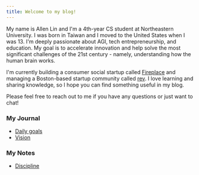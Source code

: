 ```yaml
---
title: Welcome to my blog!
---
```


My name is Allen Lin and I'm a 4th-year CS student at Northeastern University. I was born in Taiwan and I moved to the United States when I was 13. I'm deeply passionate about AGI, tech entrepreneurship, and education. My goal is to accelerate innovation and help solve the most significant challenges of the 21st century - namely, understanding how the human brain works.

I'm currently building a consumer social startup called [Fireplace](https://makefireplace.com) and managing a Boston-based startup community called [rev](https://rev.school). I love learning and sharing knowledge, so I hope you can find something useful in my blog.

Please feel free to reach out to me if you have any questions or just want to chat!

### My Journal

- [Daily goals](/daily-goals)
- [Vision](/vision)

### My Notes

- [Discipline](/discipline)
